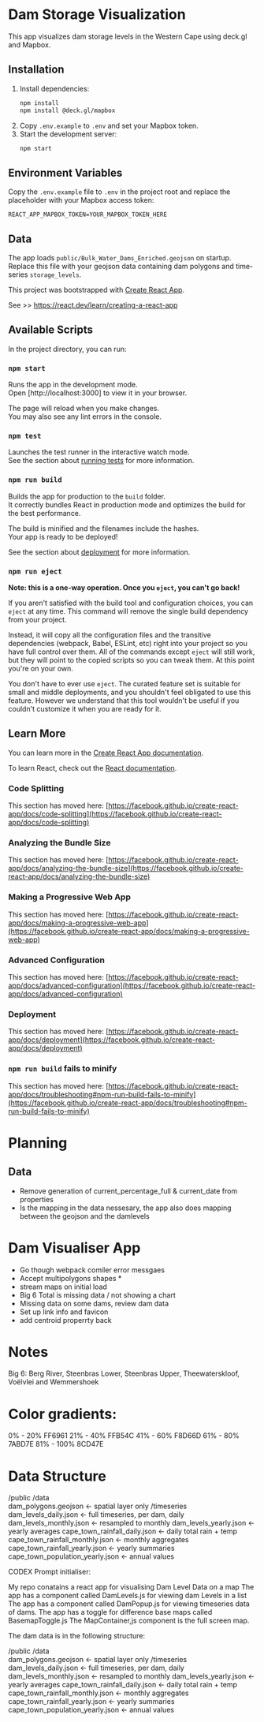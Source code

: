 # Dam Storage Visualization

This app visualizes dam storage levels in the Western Cape using deck.gl and Mapbox.

## Installation

1. Install dependencies:
   ```bash
   npm install
   npm install @deck.gl/mapbox
   ```
2. Copy `.env.example` to `.env` and set your Mapbox token.
3. Start the development server:
   ```bash
   npm start
   ```

## Environment Variables

Copy the `.env.example` file to `.env` in the project root and replace the placeholder with your Mapbox access token:

```
REACT_APP_MAPBOX_TOKEN=YOUR_MAPBOX_TOKEN_HERE
```

## Data

The app loads `public/Bulk_Water_Dams_Enriched.geojson` on startup. Replace this file with your geojson data containing dam polygons and time-series `storage_levels`.

This project was bootstrapped with [Create React App](https://github.com/facebook/create-react-app).

See >> https://react.dev/learn/creating-a-react-app

## Available Scripts

In the project directory, you can run:

### `npm start`

Runs the app in the development mode.\
Open [http://localhost:3000] to view it in your browser.

The page will reload when you make changes.\
You may also see any lint errors in the console.

### `npm test`

Launches the test runner in the interactive watch mode.\
See the section about [running tests](https://facebook.github.io/create-react-app/docs/running-tests) for more information.

### `npm run build`

Builds the app for production to the `build` folder.\
It correctly bundles React in production mode and optimizes the build for the best performance.

The build is minified and the filenames include the hashes.\
Your app is ready to be deployed!

See the section about [deployment](https://facebook.github.io/create-react-app/docs/deployment) for more information.

### `npm run eject`

**Note: this is a one-way operation. Once you `eject`, you can't go back!**

If you aren't satisfied with the build tool and configuration choices, you can `eject` at any time. This command will remove the single build dependency from your project.

Instead, it will copy all the configuration files and the transitive dependencies (webpack, Babel, ESLint, etc) right into your project so you have full control over them. All of the commands except `eject` will still work, but they will point to the copied scripts so you can tweak them. At this point you're on your own.

You don't have to ever use `eject`. The curated feature set is suitable for small and middle deployments, and you shouldn't feel obligated to use this feature. However we understand that this tool wouldn't be useful if you couldn't customize it when you are ready for it.

## Learn More

You can learn more in the [Create React App documentation](https://facebook.github.io/create-react-app/docs/getting-started).

To learn React, check out the [React documentation](https://reactjs.org/).

### Code Splitting

This section has moved here: [https://facebook.github.io/create-react-app/docs/code-splitting](https://facebook.github.io/create-react-app/docs/code-splitting)

### Analyzing the Bundle Size

This section has moved here: [https://facebook.github.io/create-react-app/docs/analyzing-the-bundle-size](https://facebook.github.io/create-react-app/docs/analyzing-the-bundle-size)

### Making a Progressive Web App

This section has moved here: [https://facebook.github.io/create-react-app/docs/making-a-progressive-web-app](https://facebook.github.io/create-react-app/docs/making-a-progressive-web-app)

### Advanced Configuration

This section has moved here: [https://facebook.github.io/create-react-app/docs/advanced-configuration](https://facebook.github.io/create-react-app/docs/advanced-configuration)

### Deployment

This section has moved here: [https://facebook.github.io/create-react-app/docs/deployment](https://facebook.github.io/create-react-app/docs/deployment)

### `npm run build` fails to minify

This section has moved here: [https://facebook.github.io/create-react-app/docs/troubleshooting#npm-run-build-fails-to-minify](https://facebook.github.io/create-react-app/docs/troubleshooting#npm-run-build-fails-to-minify)



# Planning
## Data
- Remove generation of current_percentage_full & current_date from properties
- Is the mapping in the data nessesary, the app also does mapping between the geojson and the damlevels

# Dam Visualiser App
- Go though webpack comiler error messgaes
- Accept multipolygons shapes *
- stream maps on initial load
- Big 6 Total is missing data / not showing a chart
- Missing data on some dams, review dam data
- Set up link info and favicon
- add centroid properrty back

# Notes
Big 6:
Berg River, Steenbras Lower, Steenbras Upper, Theewaterskloof, Voëlvlei and Wemmershoek

# Color gradients:
0% - 20% FF6961
21% - 40% FFB54C
41% - 60% F8D66D
61% - 80% 7ABD7E
81% - 100% 8CD47E


# Data Structure
/public
  /data        
    dam_polygons.geojson                    ← spatial layer only
    /timeseries
      dam_levels_daily.json                 ← full timeseries, per dam, daily
      dam_levels_monthly.json               ← resampled to monthly
      dam_levels_yearly.json                ← yearly averages
      cape_town_rainfall_daily.json         ← daily total rain + temp
      cape_town_rainfall_monthly.json       ← monthly aggregates
      cape_town_rainfall_yearly.json        ← yearly summaries
      cape_town_population_yearly.json      ← annual values




CODEX Prompt initialiser:

My repo conatains a react app for visualising Dam Level Data on a map
The app has a component called DamLevels.js for viewing dam Levels in a list
The app has a component called DamPopup.js for viewing timeseries data of dams.
The app has a toggle for difference base maps called BasemapToggle.js
The MapContainer,js component is the full screen map.

The dam data is in the following structure:

/public
  /data        
    dam_polygons.geojson                    ← spatial layer only
    /timeseries
      dam_levels_daily.json                 ← full timeseries, per dam, daily
      dam_levels_monthly.json               ← resampled to monthly
      dam_levels_yearly.json                ← yearly averages
      cape_town_rainfall_daily.json         ← daily total rain + temp
      cape_town_rainfall_monthly.json       ← monthly aggregates
      cape_town_rainfall_yearly.json        ← yearly summaries
      cape_town_population_yearly.json      ← annual values



